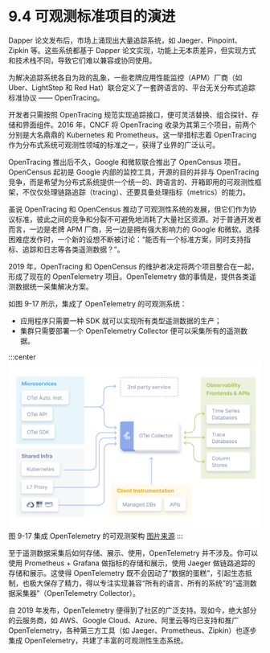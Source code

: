 # 9.4 可观测标准项目的演进

Dapper 论文发布后，市场上涌现出大量追踪系统，如 Jaeger、Pinpoint、Zipkin 等。这些系统都基于 Dapper 论文实现，功能上无本质差异，但实现方式和技术栈不同，导致它们难以兼容或协同使用。

为解决追踪系统各自为政的乱象，一些老牌应用性能监控（APM）厂商（如 Uber、LightStep 和 Red Hat）联合定义了一套跨语言的、平台无关分布式追踪标准协议 —— OpenTracing。

开发者只需按照 OpenTracing 规范实现追踪接口，便可灵活替换、组合探针、存储和界面组件。2016 年，CNCF 将 OpenTracing 收录为其第三个项目，前两个分别是大名鼎鼎的 Kubernetes 和 Prometheus。这一举措标志着 OpenTracing 作为分布式系统可观测性领域的标准之一，获得了业界的广泛认可。

OpenTracing 推出后不久，Google 和微软联合推出了 OpenCensus 项目。OpenCensus 起初是 Google 内部的监控工具，开源的目的并非与 OpenTracing 竞争，而是希望为分布式系统提供一个统一的、跨语言的、开箱即用的可观测性框架，不仅仅处理链路追踪（tracing）、还要具备处理指标（metrics）的能力。

虽说 OpenTracing 和 OpenCensus 推动了可观测性系统的发展，但它们作为协议标准，彼此之间的竞争和分裂不可避免地消耗了大量社区资源。对于普通开发者而言，一边是老牌 APM 厂商，另一边是拥有强大影响力的 Google 和微软。选择困难症发作时，一个新的设想不断被讨论：“能否有一个标准方案，同时支持指标、追踪和日志等各类遥测数据？”。

2019 年，OpenTracing 和 OpenCensus 的维护者决定将两个项目整合在一起，形成了现在的 OpenTelemetry 项目。OpenTelemetry 做的事情是，提供各类遥测数据统一采集解决方案。

如图 9-17 所示，集成了 OpenTelemetry 的可观测系统：

- 应用程序只需要一种 SDK 就可以实现所有类型遥测数据的生产；
- 集群只需要部署一个 OpenTelemetry Collector 便可以采集所有的遥测数据。

:::center
  ![](../assets/otel-diagram.svg)<br/>
  图 9-17 集成 OpenTelemetry 的可观测架构 [图片来源](https://opentelemetry.io/docs/)
:::

至于遥测数据采集后如何存储、展示、使用，OpenTelemetry 并不涉及。你可以使用 Prometheus + Grafana 做指标的存储和展示，使用 Jaeger 做链路追踪的存储和展示。这使得 OpenTelemetry 既不会因动了“数据的蛋糕”，引起生态抵制，也极大保存了精力，得以专注实现兼容“所有的语言、所有的系统”的“遥测数据采集器”（OpenTelemetry Collector）。

自 2019 年发布，OpenTelemetry 便得到了社区的广泛支持。现如今，绝大部分的云服务商，如 AWS、Google Cloud、Azure、阿里云等均已支持和推广 OpenTelemetry，各种第三方工具（如 Jaeger、Prometheus、Zipkin）也逐步集成 OpenTelemetry，共建了丰富的可观测性生态系统。